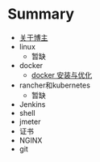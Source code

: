 # Summary
* [关于博主](README.md)
* linux
  * 暂缺
* docker
  * [docker 安装与优化](docker/docker-install.md)
* rancher和kubernetes
  *  暂缺
* Jenkins
* shell
* jmeter
* 证书
* NGINX
* git
